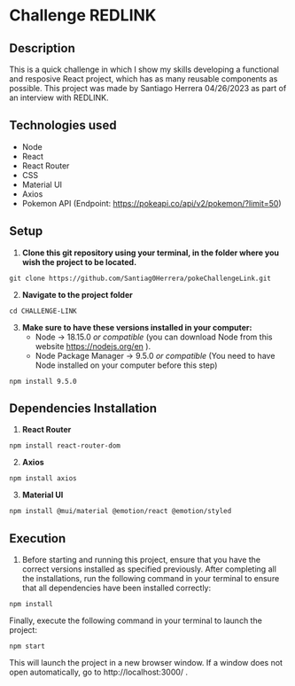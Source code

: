 # Challenge REDLINK


## Description
This is a quick challenge in which I show my skills developing a functional and resposive React project, which has as many reusable components as possible. This project was made by Santiago Herrera 04/26/2023 as part of an interview with REDLINK.
## Technologies used
* Node
* React
* React Router
* CSS
* Material UI
* Axios
* Pokemon API (Endpoint: https://pokeapi.co/api/v2/pokemon/?limit=50)
## Setup
1. **Clone this git repository using your terminal, in the folder where you wish the project to be located.**
```
git clone https://github.com/Santiag0Herrera/pokeChallengeLink.git
```
2. **Navigate to the project folder**
```
cd CHALLENGE-LINK
```
3. **Make sure to have these versions installed in your computer:**
    * Node -> 18.15.0 *or compatible* (you can download Node from this website https://nodejs.org/en ).
    * Node Package Manager -> 9.5.0 *or compatible* (You need to have Node installed on your computer before this step)
```
npm install 9.5.0
```
## Dependencies Installation
1. **React Router**
```
npm install react-router-dom
```
2. **Axios**
```
npm install axios
```
3. **Material UI**
```
npm install @mui/material @emotion/react @emotion/styled
```
## Execution
1. Before starting and running this project, ensure that you have the correct versions installed as specified previously.
After completing all the installations, run the following command in your terminal to ensure that all dependencies have been installed correctly:
```
npm install
```
Finally, execute the following command in your terminal to launch the project:
``` 
npm start
```
This will launch the project in a new browser window. If a window does not open automatically, go to http://localhost:3000/ .

